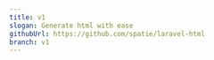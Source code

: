 ```yaml
---
title: v1
slogan: Generate html with ease
githubUrl: https://github.com/spatie/laravel-html
branch: v1
---
```

